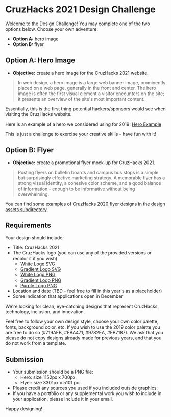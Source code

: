 # CruzHacks 2021 Design Challenge

Welcome to the Design Challenge! You may complete one of the two options below. Choose your own adventure:
* **Option A:** hero image
* **Option B:** flyer

## Option A: Hero Image

* **Objective:** create a hero image for the CruzHacks 2021 website. 

> In web design, a hero image is a large web banner image, prominently placed 
> on a web page, generally in the front and center. The hero image is often 
> the first visual element a visitor encounters on the site; it presents an 
> overview of the site's most important content. 

Essentially, this is the first thing potential hackers/sponsors would see when visiting the CruzHacks website. 

Here is an example of a hero we considered using for 2019: [Hero Example](./design-assets/hero-example.png)

This is just a challenge to exercise your creative skills - have fun with it!

## Option B: Flyer

* **Objective:** create a promotional flyer mock-up for CruzHacks 2021.

> Posting flyers on bulletin boards and campus bus stops is a simple but surprisingly effective marketing strategy. 
> A memorable flyer has a strong visual identity, a cohesive color scheme, and a good balance of information - 
> enough to be informative without being overwhelming. 

You can find some examples of CruzHacks 2020 flyer designs in the [design assets subdirectory](./design-assets).

## Requirements 

Your design should include:
 - Title: CruzHacks 2021
 - The CruzHacks logo (you can use any of the provided versions or recolor it if you wish) 
     - [White Logo SVG](./design-assets/white-logo.svg)
     - [Gradient Logo SVG](./design-assets/gradient-logo.svg)
     - [White Logo PNG](./design-assets/white-logo.png)
     - [Gradient Logo PNG](./design-assets/gradient-logo.png)
     - [Purple Logo PNG](./design-assets/purple-logo.png)
 - Location and date (TBD - feel free to fill in this year's as a placeholder)
 - Some indication that applications open in December

We're looking for clean, eye-catching designs that represent CruzHacks, technology, inclusion, and innovation.

Feel free to follow your own design style, choose your own color palette, fonts, background color, etc. If you wish to use the 2019 color palette you are free to do so (#719AEB, #EBA471, #9782EA, #EB7187). We ask that you please do not copy designs already made for previous years, and that you do not work from a template.

## Submission

- Your submission should be a PNG file:
  - Hero: size 1152px x 700px. 
  - Flyer: size 3301px x 5101 px.
- Please credit any sources you used if you included outside graphics. 
- If you have a portfolio or any supplemental work you wish to include in your application, please include it in your email.

Happy designing!


